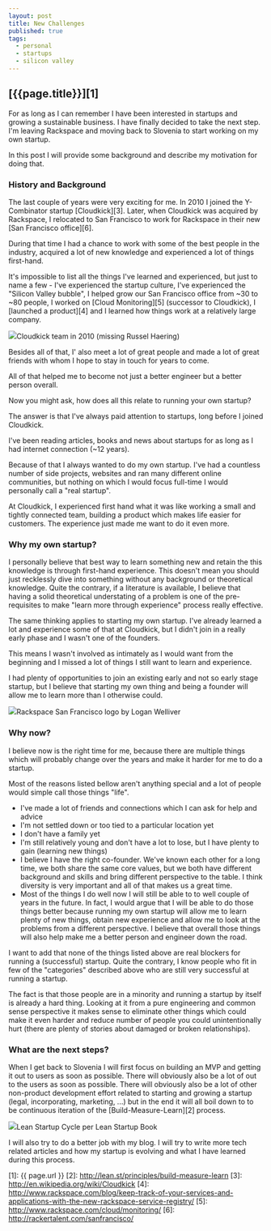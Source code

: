 ```yaml
---
layout: post
title: New Challenges
published: true
tags:
  - personal
  - startups
  - silicon valley
---
```


## [{{page.title}}][1]

For as long as I can remember I have been interested in startups
and growing a sustainable business. I have finally decided to take the next
step. I'm leaving Rackspace and moving back to Slovenia to start working on
my own startup.

In this post I will provide some background and describe my motivation for doing
that.

### History and Background

The last couple of years were very exciting for me. In 2010 I joined the Y-Combinator
startup [Cloudkick][3]. Later, when Cloudkick was acquired by Rackspace,
I relocated to San Francisco to work for Rackspace in their new [San
 Francisco office][6].

During that time I had a chance to work with some of the best people in the
industry, acquired a lot of new knowledge and experienced a lot of things
first-hand.

It's impossible to list all the things I've learned and experienced, but
just to name a few - I've experienced the startup culture, I've experienced the
"Silicon Valley bubble", I helped grow our San Francisco office from
~30 to ~80 people, I worked on [Cloud Monitoring][5] (successor to
Cloudkick), I [launched a product][4] and I learned how things work at a
relatively large company.

<div class="imginline"><a href="/images/2013-06-08-new-challenges/ck_team_2010_1.jpg"
class="fancybox"><img
src="/images/2013-06-08-new-challenges/ck_team_2010_1_thumb.jpg"
class="inline"></a><span class="image-caption">Cloudkick team in 2010
(missing Russel Haering)</span></div>

Besides all of that, I' also meet a lot of great people and made a lot of great
friends with whom I hope to stay in touch for years to come.

All of that helped me to become not just a better engineer but a better person
overall.

Now you might ask, how does all this relate to running your own startup?

The answer is that I've always paid attention to startups, long before I joined
Cloudkick.

I've been reading articles, books and news about startups for as long as I had
internet connection (~12 years).

Because of that I always wanted to do my own startup. I've had a countless
number of side projects, websites and ran many different online communities,
but nothing on which I would focus full-time I would personally call a
"real startup".

At Cloudkick, I experienced first hand what it was like working a small and
tightly connected team, building a product which makes life easier for
customers. The experience just made me want to do it even more.

### Why my own startup?

I personally believe that best way to learn something new and retain the
this knowledge is through first-hand experience. This doesn't mean you
should just recklessly dive into something without any background or
theoretical knowledge. Quite the contrary, if a literature is available,
I believe that having a solid theoretical understating of a problem is
one of the pre-requisites to make "learn more through experience"
process really effective.

The same thinking applies to starting my own startup. I've already learned a lot
and experience some of that at Cloudkick, but I didn't join in a really early
phase and I wasn't one of the founders.

This means I wasn't involved as intimately as I would want from the beginning
and I missed a lot of things I still want to learn and experience.

I had plenty of opportunities to join an existing early and not so early stage
startup, but I believe that starting my own thing and being a founder will
allow me to learn more than I otherwise could.

<div class="imginline"><img src="/images/2013-06-08-new-challenges/raxsf.png"
class="inline"><span class="image-caption">Rackspace San Francisco logo by Logan
Welliver</span></div>

### Why now?

I believe now is the right time for me, because there are multiple things which will
probably change over the years and make it harder for me to do a startup.

Most of the reasons listed bellow aren't anything special and a lot of people
would simple call those things "life".

* I've made a lot of friends and connections which I can ask for help and
  advice
* I'm not settled down or too tied to a particular location yet
* I don't have a family yet
* I'm still relatively young and don't have a lot to lose, but I have plenty to
  gain (learning new things)
* I believe I have the right co-founder. We've known each other for a long time,
  we both share the same core values, but we both have different background
  and skills and bring different perspective to the table.
  I think diversity is very important and all of that makes us a great time.
* Most of the things I do well now I will still be able to to well couple of
  years in the future. In fact, I would argue that I will be able to do those
  things better because running my own startup will allow me to learn plenty of
  new things, obtain new experience and allow me to look at the problems from a
  different perspective. I believe that overall those things will also help make
  me a better person and engineer down the road.

I want to add that none of the things listed above are real blockers for
running a (successful) startup. Quite the contrary, I know people who fit in
few of the "categories" described above who are still very successful at
running a startup.

The fact is that those people are in a minority and running a startup by itself
is already a hard thing. Looking at it from a pure engineering and common sense
perspective it makes sense to eliminate other things which could make it even
harder and reduce number of people you could unintentionally hurt (there are
plenty of stories about damaged or broken relationships).

### What are the next steps?

When I get back to Slovenia I will first focus on building an MVP and getting it
out to users as soon as possible. There will obviously also be a lot of
out to the users as soon as possible. There will obviously also be a lot of
other non-product development effort related to starting and growing a startup
(legal, incorporating, marketing, ...) but in the end it will all boil down to
to be continuous iteration of the [Build-Measure-Learn][2] process.

<div class="imginline"><img src="/images/2013-06-08-new-challenges/ls_cycle.jpeg"
class="inline"><span class="image-caption">Lean Startup Cycle per Lean Startup
Book</span></div>

I will also try to do a better job with my blog. I will try to write more tech
related articles and how my startup is evolving and what I have learned during
this process.

[1]: {{ page.url }}
[2]: http://lean.st/principles/build-measure-learn
[3]: http://en.wikipedia.org/wiki/Cloudkick
[4]: http://www.rackspace.com/blog/keep-track-of-your-services-and-applications-with-the-new-rackspace-service-registry/
[5]: http://www.rackspace.com/cloud/monitoring/
[6]: http://rackertalent.com/sanfrancisco/

[20]: /images/2013-06-08-new-challenges/ck_team_2010_1.jpg
[21]: /images/2013-06-08-new-challenges/ck_team_2010_1_thumb.jpg
